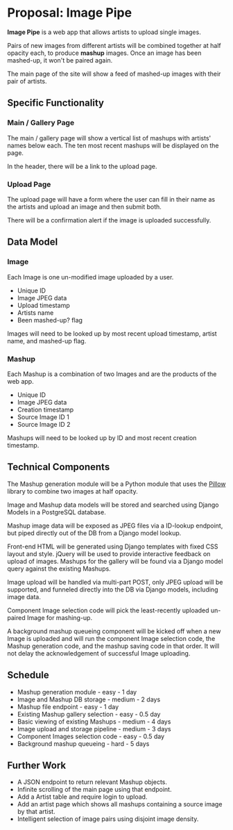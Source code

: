 # Proposal: Image Pipe
**Image Pipe** is a web app that allows artists to upload single images.

Pairs of new images from different artists will be combined together at half opacity each, to produce **mashup** images.
Once an image has been mashed-up, it won't be paired again.

The main page of the site will show a feed of mashed-up images with their pair of artists.

## Specific Functionality
### Main / Gallery Page
The main / gallery page will show a vertical list of mashups with artists' names below each.
The ten most recent mashups will be displayed on the page.

In the header, there will be a link to the upload page.

### Upload Page
The upload page will have a form where the user can fill in their name as the artists and upload an image and then submit both.

There will be a confirmation alert if the image is uploaded successfully.

## Data Model
### Image
Each Image is one un-modified image uploaded by a user.

* Unique ID
* Image JPEG data
* Upload timestamp
* Artists name
* Been mashed-up? flag

Images will need to be looked up by most recent upload timestamp, artist name, and mashed-up flag.

### Mashup
Each Mashup is a combination of two Images and are the products of the web app.

* Unique ID
* Image JPEG data
* Creation timestamp
* Source Image ID 1
* Source Image ID 2

Mashups will need to be looked up by ID and most recent creation timestamp.

## Technical Components
The Mashup generation module will be a Python module that uses the [Pillow](http://pillow.readthedocs.io/en/3.2.x/) library to combine two images at half opacity.

Image and Mashup data models will be stored and searched using Django Models in a PostgreSQL database.

Mashup image data will be exposed as JPEG files via a ID-lookup endpoint, but piped directly out of the DB from a Django model lookup.

Front-end HTML will be generated using Django templates with fixed CSS layout and style.
jQuery will be used to provide interactive feedback on upload of images.
Mashups for the gallery will be found via a Django model query against the existing Mashups.

Image upload will be handled via multi-part POST, only JPEG upload will be supported, and funneled directly into the DB via Django models, including image data.

Component Image selection code will pick the least-recently uploaded un-paired Image for mashing-up.

A background mashup queueing component will be kicked off when a new Image is uploaded and will run the component Image selection code, the Mashup generation code, and the mashup saving code in that order.
It will not delay the acknowledgement of successful Image uploading.

## Schedule
* Mashup generation module - easy - 1 day
* Image and Mashup DB storage - medium - 2 days
* Mashup file endpoint - easy - 1 day
* Existing Mashup gallery selection - easy - 0.5 day
* Basic viewing of existing Mashups - medium - 4 days
* Image upload and storage pipeline - medium - 3 days
* Component Images selection code - easy - 0.5 day
* Background mashup queueing - hard - 5 days

## Further Work
* A JSON endpoint to return relevant Mashup objects.
* Infinite scrolling of the main page using that endpoint.
* Add a Artist table and require login to upload.
* Add an artist page which shows all mashups containing a source image by that artist.
* Intelligent selection of image pairs using disjoint image density.
